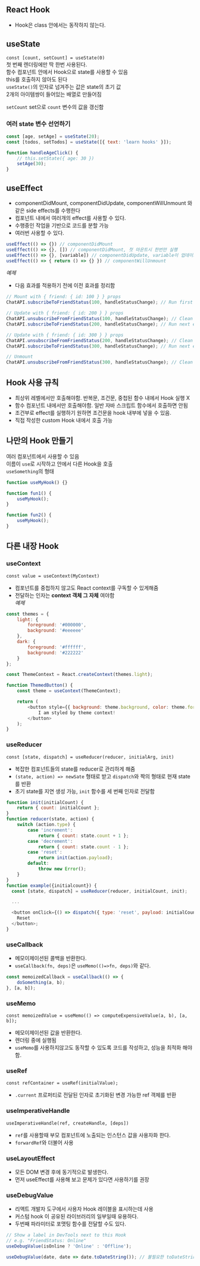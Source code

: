 ## React Hook

- Hook은 class 안에서는 동작하지 않는다.

## useState

`const [count, setCount] = useState(0)`  
첫 번째 렌더링에만 딱 한번 사용된다.  
함수 컴포넌트 안에서 Hook으로 state를 사용할 수 있음  
this를 호출하지 않아도 된다  
`useState()`의 인자로 넘겨주는 값은 state의 초기 값  
2개의 아이템쌍이 들어있는 배열로 만들어짐 

`setCount` set으로 `count` 변수의 값을 갱신함

### 여러 state 변수 선언하기

```javascript
const [age, setAge] = useState(20);
const [todos, setTodos] = useState([{ text: 'learn hooks' }]);

function handleAgeClick() {
	// this.setState({ age: 30 })
	setAge(30);
}
```

## useEffect

- componentDidMount, componentDidUpdate, componentWillUnmount 와 같은 side effects를 수행한다
- 컴포넌트 내에서 여러개의 effect를 사용할 수 있다.
- 수행중인 작업을 기반으로 코드를 분할 가능
- 여러번 사용할 수 있다.

``` javascript
useEffect(() => {}) // componentDidMount
useEffect(() => {}, []) // componentDidMount, 첫 마운트시 한번만 실행
useEffect(() => {}, [variable]) // componentDidUpdate, variable이 업데이트 될때마다
useEffect(() => { return () => {} }) // componentWillUnmount
```

_예제_

- 다음 효과를 적용하기 전에 이전 효과를 정리함

```javascript
// Mount with { friend: { id: 100 } } props
ChatAPI.subscribeToFriendStatus(100, handleStatusChange); // Run first effect

// Update with { friend: { id: 200 } } props
ChatAPI.unsubscribeFromFriendStatus(100, handleStatusChange); // Clean up previous effect
ChatAPI.subscribeToFriendStatus(200, handleStatusChange); // Run next effect

// Update with { friend: { id: 300 } } props
ChatAPI.unsubscribeFromFriendStatus(200, handleStatusChange); // Clean up previous effect
ChatAPI.subscribeToFriendStatus(300, handleStatusChange); // Run next effect

// Unmount
ChatAPI.unsubscribeFromFriendStatus(300, handleStatusChange); // Clean up last effect
```

## Hook 사용 규칙

- 최상위 레벨에서만 호출해야함. 반복문, 조건문, 중첩된 함수 내에서 Hook 실행 X
- 함수 컴포넌트 내에서만 호출해야함. 일반 자바 스크립트 함수에서 호출하면 안됨
- 조건부로 effect를 실행하기 원하면 조건문을 hook 내부에 넣을 수 있음.
- 직접 작성한 custom Hook 내에서 호출 가능

## 나만의 Hook 만들기

여러 컴포넌트에서 사용할 수 있음  
이름이 `use`로 시작하고 안에서 다른 Hook을 호출  
`useSomething`의 형태

```javascript
function useMyHook() {}

function fun1() {
	useMyHook();
}

function fun2() {
	useMyHook();
}
```

## 다른 내장 Hook

### useContext

`const value = useContext(MyContext)`

- 컴포넌트를 중첩하지 않고도 React context를 구독할 수 있게해줌
- 전달하는 인자는 **context 객체 그 자체** 여야함  
  _예제_

```javascript
const themes = {
	light: {
		foreground: '#000000',
		background: '#eeeeee'
	},
	dark: {
		foreground: '#ffffff',
		background: '#222222'
	}
};

const ThemeContext = React.createContext(themes.light);

function ThemedButton() {
	const theme = useContext(ThemeContext);

	return (
		<button style={{ background: theme.background, color: theme.foreground }}>
			I am styled by theme context!
		</button>
	);
}
```

### useReducer

`const [state, dispatch] = useReducer(reducer, initialArg, init)`

- 복잡한 컴포넌트들의 state를 reducer로 관리하게 해줌
- `(state, action) => newSate` 형태로 받고 `dispatch`와 짝의 형태로 현재 state를 반환
- 초기 state를 지연 생성 가능, `init` 함수를 세 번째 인자로 전달함


```javascript
function init(initialCount) {
	return { count: initialCount };
}
function reducer(state, action) {
	switch (action.type) {
		case 'increment':
			return { count: state.count + 1 };
		case 'decrement':
			return { count: state.count - 1 };
		case 'reset':
			return init(action.payload);
		default:
			throw new Error();
	}
}
function example({initialcount}) {
  const [state, dispatch] = useReducer(reducer, initialCount, init);

  ...

  <button onClick={() => dispatch({ type: 'reset', payload: initialCount })}>
    Reset
  </button>;
}
```

### useCallback

- 메모이제이션된 콜백을 반환한다.
- `useCallback(fn, deps)`은 `useMemo(()=>fn, deps)`와 같다.

```javascript
const memoizedCallback = useCallback(() => {
	doSomething(a, b);
}, [a, b]);
```

### useMemo

`const memoizedValue = useMemo(() => computeExpensiveValue(a, b), [a, b]);`

- 메모이제이션된 값을 반환한다.
- 렌더링 중에 실행됨
- `useMemo`를 사용하지않고도 동작할 수 있도록 코드를 작성하고, 성능을 최적화 해야함.

### useRef

`const refContainer = useRef(initialValue);`

- `.current` 프로퍼티로 전달된 인자로 초기화된 변경 가능한 ref 객체를 반환

### useImperativeHandle

`useImperativeHandle(ref, createHandle, [deps])`

- `ref`를 사용할때 부모 컴포넌트에 노출되는 인스턴스 값을 사용자화 한다.
- `forwardRef`와 더불어 사용

### useLayoutEffect

- 모든 DOM 변경 후에 동기적으로 발생한다.
- 먼저 useEffect를 사용해 보고 문제가 있다면 사용하기를 권장

### useDebugValue

- 리액트 개발자 도구에서 사용자 Hook 레이블을 표시하는데 사용
- 커스텀 hook 이 공유된 라이브러리의 일부일때 유용하다.
- 두번째 파라미터로 포맷팅 함수를 전달할 수도 있다.

```javascript
// Show a label in DevTools next to this Hook
// e.g. "FriendStatus: Online"
useDebugValue(isOnline ? 'Online' : 'Offline');

useDebugValue(date, date => date.toDateString()); // 불필요한 toDateString 함수 호출 방지
```
